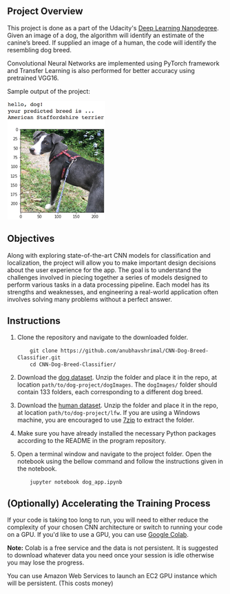[//]: # (Image References)

[image1]: ./images/sample_dog_output.png "Sample Output"
[image2]: ./images/vgg16_model.png "VGG-16 Model Layers"
[image3]: ./images/vgg16_model_draw.png "VGG16 Model Figure"


## Project Overview

This project is done as a part of the Udacity's [Deep Learning Nanodegree](https://eu.udacity.com/course/deep-learning-nanodegree--nd101). Given an image of a dog, the algorithm will identify an estimate of the canine’s breed. If supplied an image of a human, the code will identify the resembling dog breed.

Convolutional Neural Networks are implemented using PyTorch framework and Transfer Learning is also performed for better accuracy using pretrained VGG16.

Sample output of the project:

![Sample Output][image1]


## Objectives

Along with exploring state-of-the-art CNN models for classification and localization, the project will allow you to make important design decisions about the user experience for the app. The goal is to understand the challenges involved in piecing together a series of models designed to perform various tasks in a data processing pipeline. Each model has its strengths and weaknesses, and engineering a real-world application often involves solving many problems without a perfect answer.


## Instructions

1. Clone the repository and navigate to the downloaded folder.
	
	```	
		git clone https://github.com/anubhavshrimal/CNN-Dog-Breed-Classifier.git
		cd CNN-Dog-Breed-Classifier/
	```
3. Download the [dog dataset](https://s3-us-west-1.amazonaws.com/udacity-aind/dog-project/dogImages.zip).  Unzip the folder and place it in the repo, at location `path/to/dog-project/dogImages`.  The `dogImages/` folder should contain 133 folders, each corresponding to a different dog breed.
4. Download the [human dataset](http://vis-www.cs.umass.edu/lfw/lfw.tgz).  Unzip the folder and place it in the repo, at location `path/to/dog-project/lfw`.  If you are using a Windows machine, you are encouraged to use [7zip](http://www.7-zip.org/) to extract the folder. 
5. Make sure you have already installed the necessary Python packages according to the README in the program repository.
6. Open a terminal window and navigate to the project folder. Open the notebook using the bellow command and follow the instructions given in the notebook.
	
	```
		jupyter notebook dog_app.ipynb
	```


## (Optionally) Accelerating the Training Process 

If your code is taking too long to run, you will need to either reduce the complexity of your chosen CNN architecture or switch to running your code on a GPU.  If you'd like to use a GPU, you can use [Google Colab](https://colab.research.google.com/). 

**Note:** Colab is a free service and the data is not persistent. It is suggested to download whatever data you need once your session is idle otherwise you may lose the progress.

You can use Amazon Web Services to launch an EC2 GPU instance which will be persistent. (This costs money)
